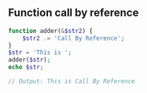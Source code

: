 ## Function call by reference

```php
function adder(&$str2) {
    $str2 .= 'Call By Reference';
}
$str = 'This is ';
adder($str);
echo $str;

// Output: This is Call By Reference
```